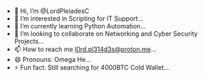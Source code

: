- 👋 Hi, I’m @LordPleiadesC
- 👀 I’m interested in Scripting for IT Support...
- 🌱 I’m currently learning Python Automation...
- 💞️ I’m looking to collaborate on Networking and Cyber Security Projects...
- 📫 How to reach me l0rd.pl314d3s@proton.me...
- 😄 Pronouns: Omega He...
- ⚡ Fun fact: Still searching for 4000BTC Cold Wallet...

<!---
LordPleiadesC/LordPleiadesC is a ✨ special ✨ repository because its `README.md` (this file) appears on your GitHub profile.
You can click the Preview link to take a look at your changes.
--->
